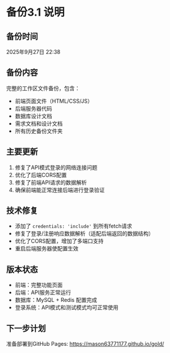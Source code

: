 # 备份3.1 说明

## 备份时间
2025年9月27日 22:38

## 备份内容
完整的工作区文件备份，包含：
- 前端页面文件（HTML/CSS/JS）
- 后端服务器代码
- 数据库设计文档
- 需求文档和设计文档
- 所有历史备份文件夹

## 主要更新
1. 修复了API模式登录的网络连接问题
2. 优化了后端CORS配置
3. 修复了前端API请求的数据解析
4. 确保前端能正常连接后端进行登录验证

## 技术修复
- 添加了 `credentials: 'include'` 到所有fetch请求
- 修复了登录/注册响应数据解析（适配后端返回的数据结构）
- 优化了CORS配置，增加了多端口支持
- 重启后端服务器使配置生效

## 版本状态
- 前端：完整功能页面
- 后端：API服务正常运行
- 数据库：MySQL + Redis 配置完成
- 登录系统：API模式和测试模式均可正常使用

## 下一步计划
准备部署到GitHub Pages: https://mason63771177.github.io/gold/